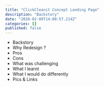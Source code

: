```yaml
---
title: "ClickCleanit Concept Landing Page"
description: "Backstory"
date: "2020-02-09T14:00:57.214Z"
categories: []
published: false
---
```


-   Backstory 
-   Why Redesign ?
-   Pros
-   Cons
-   What was challenging
-   What I learnt
-   What I would do differently
-   Pics & Links
